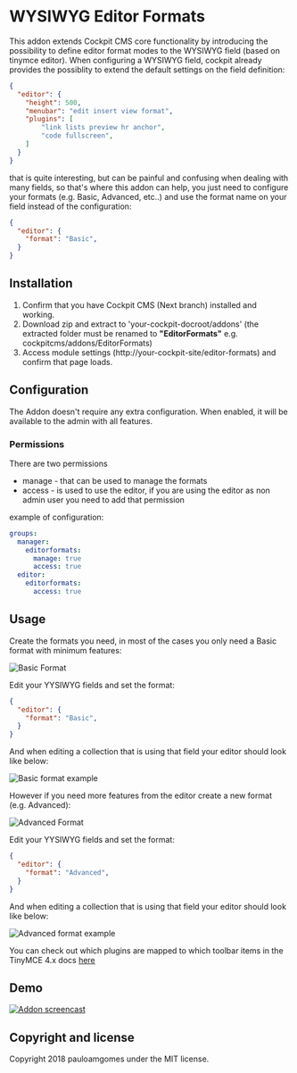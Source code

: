 # WYSIWYG Editor Formats

This addon extends Cockpit CMS core functionality by introducing the possibility to define editor format modes to the WYSIWYG field (based on tinymce editor).
When configuring a WYSIWYG field, cockpit already provides the possiblity to extend the default settings on the field definition:

```json
{
  "editor": {
    "height": 500,
    "menubar": "edit insert view format",
    "plugins": [
        "link lists preview hr anchor",
        "code fullscreen",
    ]
  }
}
```

 that is quite interesting, but can be painful and confusing when dealing with many fields, so that's where this addon can help, you just need to configure your formats (e.g. Basic, Advanced, etc..) and use the format name on your field instead of the configuration:

```json
{
  "editor": {
    "format": "Basic",
  }
}
```

## Installation

1. Confirm that you have Cockpit CMS (Next branch) installed and working.
2. Download zip and extract to 'your-cockpit-docroot/addons' (the extracted folder must be renamed to **"EditorFormats"** e.g. cockpitcms/addons/EditorFormats)
3. Access module settings (http://your-cockpit-site/editor-formats) and confirm that page loads.

## Configuration

The Addon doesn't require any extra configuration.
When enabled, it will be available to the admin with all features.

### Permissions

There are two permissions
 - manage - that can be used to manage the formats
 - access - is used to use the editor, if you are using the editor as non admin user you need to add that permission

example of configuration:

```yaml
groups:
  manager:
    editorformats:
      manage: true
      access: true
  editor:
    editorformats:
      access: true
```


## Usage

Create the formats you need, in most of the cases you only need a Basic format with minimum features:

![Basic Format](https://monosnap.com/image/A9K2yM0mPTF3ObbYgFv1BoYHWwaZ4E.png)

Edit your YYSIWYG fields and set the format:

```json
{
  "editor": {
    "format": "Basic",
  }
}
```

And when editing a collection that is using that field your editor should look like below:

![Basic format example](https://monosnap.com/image/xJ0UigiFr3FrilQX4CgWofuxTUidop.png)

However if you need more features from the editor create a new format (e.g. Advanced):

![Advanced Format](https://monosnap.com/image/Bv6GpRQhHjcJ5DyHamWM14LJIup4hg.png)

Edit your YYSIWYG fields and set the format:

```json
{
  "editor": {
    "format": "Advanced",
  }
}
```

And when editing a collection that is using that field your editor should look like below:

![Advanced format example](https://monosnap.com/image/x5DKC3ypF2Ys4mAY35gQfh6EomO0fd.png)

You can check out which plugins are mapped to which toolbar items in the TinyMCE 4.x docs [here](https://www.tiny.cloud/docs-4x/plugins/)

## Demo

[![Addon screencast](http://img.youtube.com/vi/ZKx8KztgCIE/0.jpg)](http://www.youtube.com/watch?v=ZKx8KztgCIE "WYSIWYG Editor Formats")

## Copyright and license

Copyright 2018 pauloamgomes under the MIT license.
